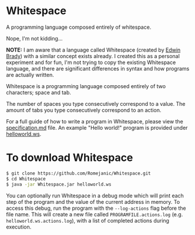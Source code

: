 # Whitespace
A programming language composed entirely of whitespace.

Nope, I'm not kidding...

**NOTE:** I am aware that a language called Whitespace (created by [Edwin Brady](https://en.wikipedia.org/wiki/Whitespace_(programming_language))) with a similar concept exists already. I created this as a personal experiment and for fun, I'm not trying to copy the existing Whitespace language, and there are significant differences in syntax and how programs are actually written.

Whitespace is a programming language composed entirely of two characters; space and tab.

The number of spaces you type consecutively correspond to a value. The amount of tabs you type consecutively correspond to an action.

For a full guide of how to write a program in Whitespace, please view the [specification.md](specification.md) file.
An example "Hello world!" program is provided under [helloworld.ws](helloworld.ws).

# To download Whitespace
```sh
$ git clone https://github.com/Romejanic/Whitespace.git
$ cd Whitespace
$ java -jar Whitespace.jar helloworld.ws
```

You can optionally run Whitespace in a debug mode which will print each step of the program and the value of the current address in memory.
To access this debug, run the program with the `--log-actions` flag before the file name. This will create a new file called `PROGRAMFILE.actions.log` (e.g. `helloworld.ws.actions.log`), with a list of completed actions during execution.
